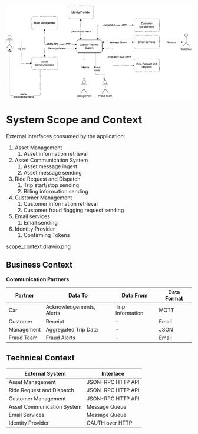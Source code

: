 ![Scope/Context Diagram](./images/scope_context.drawio.png)

System Scope and Context
========================

External interfaces consumed by the application:

1. Asset Management
   1. Asset information retrieval
2. Asset Communication System
   1. Asset message ingest
   2. Asset message sending
3. Ride Request and Dispatch
   1. Trip start/stop sending
   2. Billing information sending
4. Customer Management
   1. Customer information retrieval
   2. Customer fraud flagging request sending
5. Email services
   1. Email sending
6. Identity Provider
   1. Confirming Tokens

scope_context.drawio.png

Business Context
----------------

**Communication Partners**

| Partner    | Data To                  | Data From        | Data Format |
| ---------- | ------------------------ | ---------------- | ----------- |
| Car        | Acknowledgements, Alerts | Trip Information | MQTT        |
| Customer   | Receipt                  | -                | Email       |
| Management | Aggregated Trip Data     | -                | JSON        |
| Fraud Team | Fraud Alerts             | -                | Email       |

Technical Context
-----------------

| External System            | Interface         |
| -------------------------- | ----------------- |
| Asset Management           | JSON-RPC HTTP API |
| Ride Request and Dispatch  | JSON-RPC HTTP API |
| Customer Management        | JSON-RPC HTTP API |
| Asset Communication System | Message Queue     |
| Email Services             | Message Queue     |
| Identity Provider          | OAUTH over HTTP   |